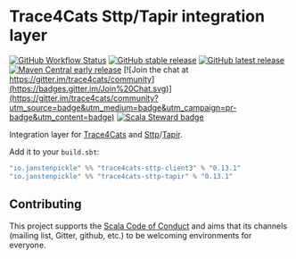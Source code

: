 # Trace4Cats Sttp/Tapir integration layer

[![GitHub Workflow Status](https://img.shields.io/github/workflow/status/trace4cats/trace4cats-sttp/Continuous%20Integration)](https://github.com/trace4cats/trace4cats-sttp/actions?query=workflow%3A%22Continuous%20Integration%22)
[![GitHub stable release](https://img.shields.io/github/v/release/trace4cats/trace4cats-sttp?label=stable&sort=semver)](https://github.com/trace4cats/trace4cats-sttp/releases)
[![GitHub latest release](https://img.shields.io/github/v/release/trace4cats/trace4cats-sttp?label=latest&include_prereleases&sort=semver)](https://github.com/trace4cats/trace4cats-sttp/releases)
[![Maven Central early release](https://img.shields.io/maven-central/v/io.janstenpickle/trace4cats-sttp-client3_2.13?label=early)](https://maven-badges.herokuapp.com/maven-central/io.janstenpickle/trace4cats-sttp-client3_2.13)
[![Join the chat at https://gitter.im/trace4cats/community](https://badges.gitter.im/Join%20Chat.svg)](https://gitter.im/trace4cats/community?utm_source=badge&utm_medium=badge&utm_campaign=pr-badge&utm_content=badge)
[![Scala Steward badge](https://img.shields.io/badge/Scala_Steward-helping-blue.svg?style=flat&logo=data:image/png;base64,iVBORw0KGgoAAAANSUhEUgAAAA4AAAAQCAMAAAARSr4IAAAAVFBMVEUAAACHjojlOy5NWlrKzcYRKjGFjIbp293YycuLa3pYY2LSqql4f3pCUFTgSjNodYRmcXUsPD/NTTbjRS+2jomhgnzNc223cGvZS0HaSD0XLjbaSjElhIr+AAAAAXRSTlMAQObYZgAAAHlJREFUCNdNyosOwyAIhWHAQS1Vt7a77/3fcxxdmv0xwmckutAR1nkm4ggbyEcg/wWmlGLDAA3oL50xi6fk5ffZ3E2E3QfZDCcCN2YtbEWZt+Drc6u6rlqv7Uk0LdKqqr5rk2UCRXOk0vmQKGfc94nOJyQjouF9H/wCc9gECEYfONoAAAAASUVORK5CYII=)](https://scala-steward.org)

Integration layer for [Trace4Cats] and [Sttp]/[Tapir].

Add it to your `build.sbt`:

```scala
"io.janstenpickle" %% "trace4cats-sttp-client3" % "0.13.1"
"io.janstenpickle" %% "trace4cats-sttp-tapir" % "0.13.1"
```


## Contributing

This project supports the [Scala Code of Conduct](https://typelevel.org/code-of-conduct.html) and aims that its channels
(mailing list, Gitter, github, etc.) to be welcoming environments for everyone.

[Trace4Cats]: https://github.com/trace4cats/trace4cats
[Sttp]: https://sttp.softwaremill.com
[Tapir]: https://tapir.softwaremill.com
